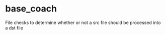 # base_coach

File checks to determine whether or not a src file should be processed into a dst file